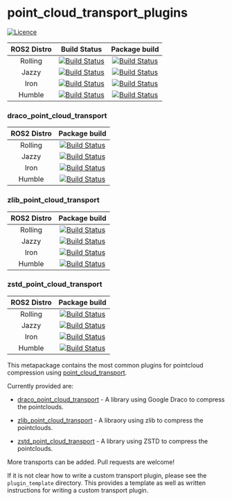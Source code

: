 # point_cloud_transport_plugins

[![Licence](https://img.shields.io/badge/License-Apache%202.0-blue.svg)](https://opensource.org/licenses/Apache-2.0)

ROS2 Distro | Build Status | Package build |
:---------: | :----: | :----------: |
Rolling |  [![Build Status](https://build.ros2.org/buildStatus/icon?job=Rdev__point_cloud_transport_plugins__ubuntu_noble_amd64)](https://build.ros2.org/job/Rdev__point_cloud_transport_plugins__ubuntu_noble_amd64/) |  [![Build Status](https://build.ros2.org/buildStatus/icon?job=Rbin_uN64__point_cloud_transport_plugins__ubuntu_noble_amd64__binary)](https://build.ros2.org/job/Rbin_uN64__point_cloud_transport_plugins__ubuntu_noble_amd64__binary/) |
Jazzy |  [![Build Status](https://build.ros2.org/buildStatus/icon?job=Jdev__point_cloud_transport_plugins__ubuntu_noble_amd64)](https://build.ros2.org/job/Jdev__point_cloud_transport_plugins__ubuntu_noble_amd64/) |  [![Build Status](https://build.ros2.org/buildStatus/icon?job=Jbin_uN64__point_cloud_transport_plugins__ubuntu_noble_amd64__binary)](https://build.ros2.org/job/Jbin_uN64__point_cloud_transport_plugins__ubuntu_noble_amd64__binary/) |
Iron |  [![Build Status](https://build.ros2.org/buildStatus/icon?job=Idev__point_cloud_transport_plugins__ubuntu_jammy_amd64)](https://build.ros2.org/job/Idev__point_cloud_transport_plugins__ubuntu_jammy_amd64/) |  [![Build Status](https://build.ros2.org/buildStatus/icon?job=Ibin_uJ64__point_cloud_transport_plugins__ubuntu_jammy_amd64__binary)](https://build.ros2.org/job/Ibin_uJ64__point_cloud_transport_plugins__ubuntu_jammy_amd64__binary/) |
Humble |  [![Build Status](https://build.ros2.org/buildStatus/icon?job=Hdev__point_cloud_transport_plugins__ubuntu_jammy_amd64)](https://build.ros2.org/job/Hdev__point_cloud_transport_plugins__ubuntu_jammy_amd64/) |  [![Build Status](https://build.ros2.org/buildStatus/icon?job=Hbin_uJ64__point_cloud_transport_plugins__ubuntu_jammy_amd64__binary)](https://build.ros2.org/job/Hbin_uJ64__point_cloud_transport_plugins__ubuntu_jammy_amd64__binary/) |

### draco_point_cloud_transport

ROS2 Distro | Package build |
:---------: | :----------: |
Rolling | [![Build Status](https://build.ros2.org/buildStatus/icon?job=Rbin_uN64__draco_point_cloud_transport__ubuntu_noble_amd64__binary)](https://build.ros2.org/job/Rbin_uN64__draco_point_cloud_transport__ubuntu_noble_amd64__binary/) |
Jazzy | [![Build Status](https://build.ros2.org/buildStatus/icon?job=Jbin_uN64__draco_point_cloud_transport__ubuntu_noble_amd64__binary)](https://build.ros2.org/job/Jbin_uN64__draco_point_cloud_transport__ubuntu_noble_amd64__binary/) |
Iron | [![Build Status](https://build.ros2.org/buildStatus/icon?job=Ibin_uJ64__draco_point_cloud_transport__ubuntu_jammy_amd64__binary)](https://build.ros2.org/job/Ibin_uJ64__draco_point_cloud_transport__ubuntu_jammy_amd64__binary/) |
Humble | [![Build Status](https://build.ros2.org/buildStatus/icon?job=Hbin_uJ64__draco_point_cloud_transport__ubuntu_jammy_amd64__binary)](https://build.ros2.org/job/Hbin_uJ64__draco_point_cloud_transport__ubuntu_jammy_amd64__binary/) |

### zlib_point_cloud_transport

ROS2 Distro | Package build |
:---------: | :----------: |
Rolling | [![Build Status](https://build.ros2.org/buildStatus/icon?job=Rbin_uN64__zlib_point_cloud_transport__ubuntu_noble_amd64__binary)](https://build.ros2.org/job/Rbin_uN64__zlib_point_cloud_transport__ubuntu_noble_amd64__binary/) |
Jazzy | [![Build Status](https://build.ros2.org/buildStatus/icon?job=Jbin_uN64__zlib_point_cloud_transport__ubuntu_noble_amd64__binary)](https://build.ros2.org/job/Jbin_uN64__zlib_point_cloud_transport__ubuntu_noble_amd64__binary/) |
Iron | [![Build Status](https://build.ros2.org/buildStatus/icon?job=Ibin_uJ64__zlib_point_cloud_transport__ubuntu_jammy_amd64__binary)](https://build.ros2.org/job/Ibin_uJ64__zlib_point_cloud_transport__ubuntu_jammy_amd64__binary/) |
Humble | [![Build Status](https://build.ros2.org/buildStatus/icon?job=Hbin_uJ64__zlib_point_cloud_transport__ubuntu_jammy_amd64__binary)](https://build.ros2.org/job/Hbin_uJ64__zlib_point_cloud_transport__ubuntu_jammy_amd64__binary/) |

### zstd_point_cloud_transport

ROS2 Distro | Package build |
:---------: | :----------: |
Rolling | [![Build Status](https://build.ros2.org/buildStatus/icon?job=Rbin_uN64__zstd_point_cloud_transport__ubuntu_noble_amd64__binary)](https://build.ros2.org/job/Rbin_uN64__zstd_point_cloud_transport__ubuntu_noble_amd64__binary/) |
Jazzy | [![Build Status](https://build.ros2.org/buildStatus/icon?job=Jbin_uN64__zstd_point_cloud_transport__ubuntu_noble_amd64__binary)](https://build.ros2.org/job/Jbin_uN64__zstd_point_cloud_transport__ubuntu_noble_amd64__binary/) |
Iron | [![Build Status](https://build.ros2.org/buildStatus/icon?job=Ibin_uJ64__zstd_point_cloud_transport__ubuntu_jammy_amd64__binary)](https://build.ros2.org/job/Ibin_uJ64__zstd_point_cloud_transport__ubuntu_jammy_amd64__binary/) |
Humble | [![Build Status](https://build.ros2.org/buildStatus/icon?job=Hbin_uJ64__zstd_point_cloud_transport__ubuntu_jammy_amd64__binary)](https://build.ros2.org/job/Hbin_uJ64__zstd_point_cloud_transport__ubuntu_jammy_amd64__binary/) |

This metapackage contains the most common plugins for pointcloud compression using [point_cloud_transport](https://wiki.ros.org/point_cloud_transport).

Currently provided are:

- [draco_point_cloud_transport](https://github.com/ros-perception/point_cloud_transport_plugins/tree/iron/draco_point_cloud_transport) - A library using Google Draco to compress the pointclouds.

- [zlib_point_cloud_transport](https://github.com/ros-perception/point_cloud_transport_plugins/tree/iron/zlib_point_cloud_transport) - A libraory using zlib to compress the pointclouds.

- [zstd_point_cloud_transport](https://github.com/ros-perception/point_cloud_transport_plugins/tree/master/zstd_point_cloud_transport) - A library using ZSTD to compress the pointclouds.

More transports can be added. Pull requests are welcome!

If it is not clear how to write a custom transport plugin, please see the `plugin_template` directory. This provides a template as well as written instructions for writing a custom transport plugin.
